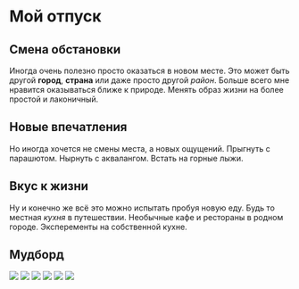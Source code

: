 # Мой отпуск

## Смена обстановки

Иногда очень полезно просто оказаться в новом месте.
Это может быть другой **город**, **страна** или даже просто другой *район*.
Больше всего мне нравится оказываться ближе к природе.
Менять образ жизни на более простой и лаконичный.

## Новые впечатления

Но иногда хочется не смены места, а новых ощущений.
Прыгнуть с парашютом.
Нырнуть с аквалангом.
Встать на горные лыжи.

## Вкус к жизни

Ну и конечно же всё это можно испытать пробуя новую еду.
Будь то местная *кухня* в путешествии.
Необычные кафе и рестораны в родном городе.
Эксперементы на собственной кухне.

## Мудборд

![](road.jpg) ![](hotel.jpg)
![](kayak.jpg) ![](ski.jpg)
![](food.jpg) ![](spa.jpg)